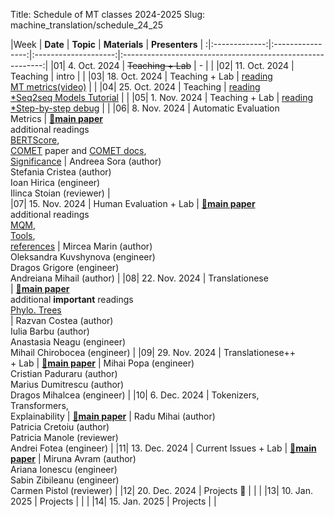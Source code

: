 Title: Schedule of MT classes 2024-2025
Slug: machine_translation/schedule_24_25




|Week |    **Date**   |     **Topic**    | **Materials** |                       **Presenters**                       |
:|:-------------:|:----------------:|:--------------------:|:----------------------------------------------------------:|
|01|  4. Oct. 2024 | <del>Teaching + Lab</del>      |   -   |                                                            | 
|02| 11. Oct. 2024 | Teaching         |      intro               |                                                            | 
|03| 18. Oct. 2024 | Teaching + Lab         |  [reading](https://nlp.unibuc.ro/machine_translation/bibliography.html#eval)<br />[MT metrics(video)](https://slideslive.com/38924201/1-metrics-of-mt-quality)                |                                                            | 
|04| 25. Oct. 2024 | Teaching         |  [reading](https://nlp.unibuc.ro/machine_translation/bibliography.html#neural)<br />[\*Seq2seq Models Tutorial](https://lena-voita.github.io/nlp_course/seq2seq_and_attention.html)                    |                                                            |
|05|  1. Nov. 2024 | Teaching + Lab         |  [reading](https://nlp.unibuc.ro/machine_translation/bibliography.html#trans)<br />[\*Step-by-step debug](https://github.com/pbloem/former/)                    |                                                            |
|06|  8. Nov. 2024 |  Automatic Evaluation<br />Metrics                                     |    [🤔**main paper**](https://aclanthology.org/2022.acl-long.558.pdf)<br />additional readings<br />[BERTScore](https://arxiv.org/pdf/1904.09675.pdf),<br />[COMET](https://aclanthology.org/2020.emnlp-main.213.pdf) paper and [COMET docs](https://unbabel.github.io/COMET/html/models.html),<br />[Significance](https://aclanthology.org/D14-1020.pdf)         |   Andreea Sora (author) <br /> Stefania Cristea (author) <br /> Ioan Hirica (engineer) <br /> Ilinca Stoian (reviewer)                             |     
|07| 15. Nov. 2024 |  Human Evaluation  + Lab                                    |        [🤔**main paper**](https://aclanthology.org/2024.amta-presentations.6/)<br />additional readings<br />[MQM](https://direct.mit.edu/tacl/article/doi/10.1162/tacl_a_00437/108866/Experts-Errors-and-Context-A-Large-Scale-Study-of),<br />[Tools](https://custom.mt/tools-for-data-labelling-in-machine-translation-evaluations/),<br />[references](https://nlp.unibuc.ro/machine_translation/bibliography.html#data)                                                                                                                                                                                    |   Mircea Marin (author) <br /> Oleksandra Kuvshynova (engineer) <br /> Dragos Grigore (engineer) <br /> Andreiana Mihail (author)                  |
|08| 22. Nov. 2024 |  Translationese<br />     |    [🤔**main paper**](https://aclanthology.org/2024.eacl-long.45/) <br />additional **important** readings<br /> [Phylo. Trees](https://aclanthology.org/P17-1049.pdf) <br />                                                                                                                                          |   Razvan Costea (author) <br /> Iulia Barbu (author) <br /> Anastasia Neagu (engineer) <br /> Mihail Chirobocea (engineer)                       |
|09| 29. Nov. 2024 |  Translationese++<br /> + Lab                   |     [🤔**main paper**](https://aclanthology.org/P17-1049/)                                                                                                                                                                                                                                                      |   Mihai Popa (engineer) <br /> Cristian Paduraru (author) <br /> Marius Dumitrescu (author) <br /> Dragos Mihalcea (engineer)                      |
|10|  6. Dec. 2024 |  Tokenizers,<br />Transformers,<br />Explainability                                   |        [🤔**main paper**](tba)                                                                                                                                                                                                                          |   Radu Mihai (author) <br /> Patricia Cretoiu (author) <br /> Patricia Manole (reviewer) <br /> Andrei Fotea (engineer)                            |
|11| 13. Dec. 2024 |  Current Issues + Lab                                   |        [🤔**main paper**](tba)                                                                                                                                                                                                                                                        |   Miruna Avram (author) <br /> Ariana Ionescu (engineer) <br /> Sabin Zibileanu (engineer) <br /> Carmen Pistol (reviewer)                         |
|12| 20. Dec. 2024 | Projects 🌲      |                      |                                                            |
|13| 10. Jan. 2025 | Projects         |                      |                                                            |
|14| 15. Jan. 2025 | Projects         |                      |             